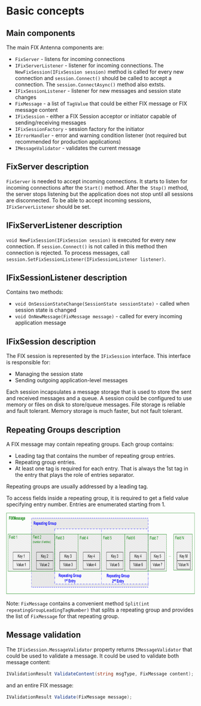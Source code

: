 # Basic concepts
## Main components
The main FIX Antenna components are:
- `FixServer` - listens for incoming connections
- `IFixServerListener` - listener for incoming connections. The `NewFixSession(IFixSession session)` 
method is called for every new connection and `session.Connect()` should be called to accept a connection. The `session.ConnectAsync()` method also extsts. 
- `IFixSessionListener` - listener for new messages and session state changes
- `FixMessage` - a list of `TagValue` that could be either FIX message or FIX message content
- `IFixSession` - either a FIX Session acceptor or initiator capable of sending/receiving messages
- `IFixSessionFactory` - session factory for the initiator
- `IErrorHandler` - error and warning condition listener (not required but recommended for production applications)
- `IMessageValidator` - validates the current message

## FixServer description
`FixServer` is needed to accept incoming connections. It starts to listen for incoming connections after the `Start()` method.
After the` Stop()` method, the server stops listening but the application does not stop until all 
sessions are disconnected. To be able to accept incoming sessions, `IFixServerListener` should be set.

## IFixServerListener description
`void NewFixSession(IFixSession session)` is executed for every new connection. If `session.Connect()` is not called in
this method then connection is rejected. To process messages, call `session.SetFixSessionListener(IFixSessionListener listener)`.

## IFixSessionListener description
Contains two methods:
- `void OnSessionStateChange(SessionState sessionState)` - called when session state is changed
- `void OnNewMessage(FixMessage message)` - called for every incoming application message

## IFixSession description

The FIX session is represented by the `IFixSession` interface. This interface is responsible for:
- Managing the session state
- Sending outgoing application-level messages

Each session incapsulates a message storage that is used to store the sent and
received messages and a queue.
A session could be configured to use memory or files on disk to store/queue messages. 
File storage is reliable and fault tolerant.
Memory storage is much faster, but not fault tolerant.

## Repeating Groups description

A FIX message may contain repeating groups. Each group contains:
- Leading tag that contains the number of repeating group entries.
- Repeating group entries.
- At least one tag is required for each entry. That is always the 1st tag in the entry that plays the 
role of entries separator.

Repeating groups are usually addressed by a leading tag.

To access fields inside a repeating group, it is required to get
a field value specifying entry number. Entries are enumerated starting from 1.

<img src="FIXMessage.gif" width="800" height="217">

Note: `FixMessage` contains a convenient method `Split(int repeatingGroupLeadingTagNumber)` 
that splits a repeating group and provides the list of `FixMessage` for that repeating group.

## Message validation

The `IFixSession.MessageValidator` property returns `IMessageValidator` that could be used to 
validate a message. It could be used to validate both message content:
```csharp
IValidationResult ValidateContent(string msgType, FixMessage content);
```
and an entire FIX message:
```csharp
IValidationResult Validate(FixMessage message);
```
